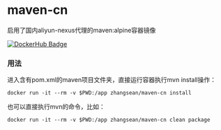 # maven-cn
启用了国内aliyun-nexus代理的maven:alpine容器镜像

[![DockerHub Badge](http://dockeri.co/image/zhangsean/maven-cn)](https://hub.docker.com/r/zhangsean/maven-cn/)

### 用法
进入含有pom.xml的maven项目文件夹，直接运行容器执行mvn install操作：
```
docker run -it --rm -v $PWD:/app zhangsean/maven-cn install
```

也可以直接执行mvn的命令，比如：
```
docker run -it --rm -v $PWD:/app zhangsean/maven-cn clean package
```
